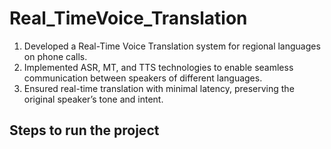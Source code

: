 # Real_TimeVoice_Translation

1) Developed a Real-Time Voice Translation system for regional languages on phone calls.
2) Implemented ASR, MT, and TTS technologies to enable seamless communication between speakers of different
languages.
3) Ensured real-time translation with minimal latency, preserving the original speaker’s tone and intent.

## Steps to run the project
